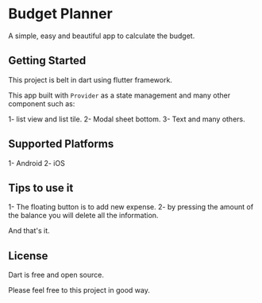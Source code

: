 # Budget Planner

A simple, easy and beautiful app to calculate the budget.

## Getting Started

This project is belt in dart using flutter framework.

This app built with `Provider` as a state management and many other component such as:

1- list view and list tile.
2- Modal sheet bottom.
3- Text and many others.

## Supported Platforms

1- Android
2- iOS

## Tips to use it

1- The floating button is to add new expense.
2- by pressing the amount of the balance you will delete all the information.

And that's it.

## License 

Dart is free and open source.

Please feel free to this project in good way.